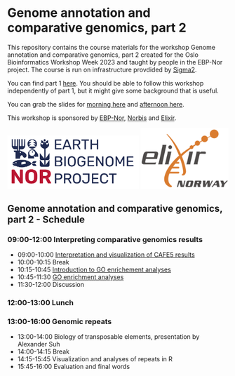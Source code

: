 # Genome annotation and comparative genomics, part 2

This repository contains the course materials for the workshop Genome annotation and comparative genomics, part 2 created for the Oslo Bioinformatics Workshop Week 2023 and taught by people in the EBP-Nor project. The course is run on infrastructure provdided by [Sigma2](https://www.sigma2.no/).

You can find part 1 [here](https://github.com/ebp-nor/workshop-2024/day2_genome_annotation). You should be able to follow this workshop independently of part 1, but it might give some background that is useful.

You can grab the slides for [morning here](Genome_assembly_annotation_and_comparative_genomics_day_3_morning.pdf) and [afternoon here](Genome_assembly_annotation_and_comparative_genomics_day_3_afternoon.pdf).

This workshop is sponsored by [EBP-Nor](https://www.ebpnor.org/), [Norbis](https://norbis.w.uib.no/) and [Elixir](https://elixir.no/).

<img src="../day3_comparative_genomics/EBP_Nor-orig.png" alt="EBP_Nor logo" width="300"/> <img src="../data/Elixir.no.logo.png" alt="Elixir.no logo" width="200"/> 



##  Genome annotation and comparative genomics, part 2 - Schedule

### 09:00-12:00 Interpreting comparative genomics results

* 09:00-10:00 [Interpretation and visualization of CAFE5 results](CAFE5_results.md)
* 10:00-10:15 Break
* 10:15-10:45 [Introduction to GO enrichement analyses](GO_enrichment_slides.pdf)
* 10:45-11:30 [GO enrichment analyses](GO-enrichment.md)
* 11:30-12:00 Discussion

### 12:00-13:00 Lunch

### 13:00-16:00 Genomic repeats
* 13:00-14:00 Biology of transposable elements, presentation by Alexander Suh
* 14:00-14:15 Break
* 14:15-15:45 Visualization and analyses of repeats in R
* 15:45-16:00 Evaluation and final words
